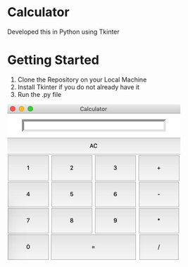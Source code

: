 # Calculator

Developed this in Python using Tkinter

# Getting Started

1. Clone the Repository on your Local Machine
2. Install Tkinter if you do not already have it
3. Run the .py file

<img src="Calculator.png">
